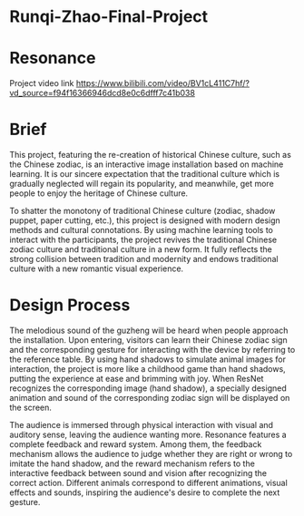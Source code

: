 
# Runqi-Zhao-Final-Project
# Resonance
Project video link https://www.bilibili.com/video/BV1cL411C7hf/?vd_source=f94f16366946dcd8e0c6dfff7c41b038 
# Brief

This project, featuring the re-creation of historical Chinese culture, such as the Chinese zodiac, is an interactive image installation based on machine learning. It is our sincere expectation that the traditional culture which is gradually neglected will regain its popularity, and meanwhile, get more people to enjoy the heritage of Chinese culture.

To shatter the monotony of traditional Chinese culture (zodiac, shadow puppet, paper cutting, etc.), this project is designed with modern design methods and cultural connotations. By using machine learning tools to interact with the participants, the project revives the traditional Chinese zodiac culture and traditional culture in a new form. It fully reflects the strong collision between tradition and modernity and endows traditional culture with a new romantic visual experience. 


# Design Process

The melodious sound of the guzheng will be heard when people approach the installation. Upon entering, visitors can learn their Chinese zodiac sign and the corresponding gesture for interacting with the device by referring to the reference table. By using hand shadows to simulate animal images for interaction, the project is more like a childhood game than hand shadows, putting the experience at ease and brimming with joy. When ResNet recognizes the corresponding image (hand shadow), a specially designed animation and sound of the corresponding zodiac sign will be displayed on the screen. 

The audience is immersed through physical interaction with visual and auditory sense, leaving the audience wanting more. Resonance features a complete feedback and reward system. Among them, the feedback mechanism allows the audience to judge whether they are right or wrong to imitate the hand shadow, and the reward mechanism refers to the interactive feedback between sound and vision after recognizing the correct action. Different animals correspond to different animations, visual effects and sounds, inspiring the audience's desire to complete the next gesture.
